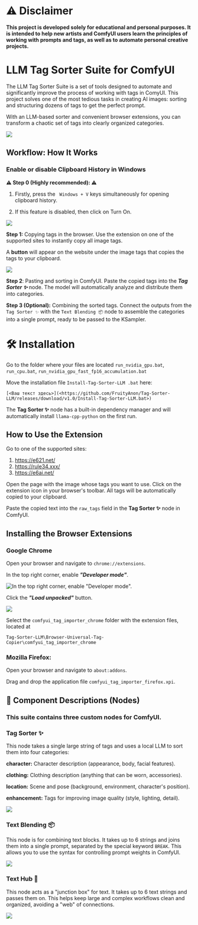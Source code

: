 # ⚠️ Disclaimer
**This project is developed solely for educational and personal purposes. It is intended to help new artists and ComfyUI users learn the principles of working with prompts and tags, as well as to automate personal creative projects.**

# LLM Tag Sorter Suite for ComfyUI
The LLM Tag Sorter Suite is a set of tools designed to automate and significantly improve the process of working with tags in ComyUI. This project solves one of the most tedious tasks in creating AI images: sorting and structuring dozens of tags to get the perfect prompt.

With an LLM-based sorter and convenient browser extensions, you can transform a chaotic set of tags into clearly organized categories.

![](images_rep/all_node.png)

## Workflow: How It Works

### **Enable or disable Clipboard History in Windows**

**⚠️ Step 0 (Highly recommended): ⚠️**

1. Firstly, press the ` Windows + V` keys simultaneously for opening clipboard history.

2. If this feature is disabled, then click on Turn On.

![](images_rep/enable-clipboard-history-W11.png)

**Step 1:** Copying tags in the browser. Use the extension on one of the supported sites to instantly copy all image tags. 

A **button** will appear on the website under the image tags that copies the tags to your clipboard.

![](images_rep/site_button.png)

**Step 2**: Pasting and sorting in ComfyUI. Paste the copied tags into the ***Tag Sorter ✨*** node. The model will automatically analyze and distribute them into categories.

**Step 3 (Optional):** Combining the sorted tags. Connect the outputs from the `Tag Sorter ✨` with the `Text Blending 📦` node to assemble the categories into a single prompt, ready to be passed to the KSampler.

# 🛠️ Installation
Go to the folder where your files are located `run_nvidia_gpu.bat`, `run_cpu.bat`, `run_nvidia_gpu_fast_fp16_accumulation.bat`

Move the installation file `Install-Tag-Sorter-LLM .bat` here:
```
[<Ваш текст здесь>](<https://github.com/FruityAnon/Tag-Sorter-LLM/releases/download/v1.0/Install-Tag-Sorter-LLM.bat>)
```

The **Tag Sorter ✨** node has a built-in dependency manager and will automatically install `llama-cpp-python` on the first run.

## How to Use the Extension
Go to one of the supported sites:

1. https://e621.net/
2. https://rule34.xxx/
3. https://e6ai.net/

Open the page with the image whose tags you want to use. Click on the extension icon in your browser's toolbar. All tags will be automatically copied to your clipboard.

Paste the copied text into the `raw_tags` field in the **Tag Sorter ✨** node in ComfyUI.

## Installing the Browser Extensions

### **Google Chrome**
Open your browser and navigate to `chrome://extensions`.

In the top right corner, enable ***"Developer mode"***.

![In the top right corner, enable ***"Developer mode"***.](images_rep/chorme_developer_mode.png)

Click the ***"Load unpacked"*** button.

![](images_rep/chrome_Load_Unpacked.png)

Select the `comfyui_tag_importer_chrome` folder with the extension files, located at 
```
Tag-Sorter-LLM\Browser-Universal-Tag-Copier\comfyui_tag_importer_chrome
```

### **Mozilla Firefox:**

Open your browser and navigate to `about:addons`.

Drag and drop the application file `comfyui_tag_importer_firefox.xpi`.

## 📖 Component Descriptions (Nodes)
### This suite contains three custom nodes for ComfyUI.

### Tag Sorter ✨

This node takes a single large string of tags and uses a local LLM to sort them into four categories:

**character:** Character description (appearance, body, facial features).

**clothing:** Clothing description (anything that can be worn, accessories).

**location:** Scene and pose (background, environment, character's position).

**enhancement:** Tags for improving image quality (style, lighting, detail).

![](images_rep/node_tagSorter.png)

### Text Blending 📦

This node is for combining text blocks. It takes up to 6 strings and joins them into a single prompt, separated by the special keyword `BREAK`. This allows you to use the syntax for controlling prompt weights in ComfyUI.

![](images_rep/node_textBlending.png)

### Text Hub 📝

This node acts as a "junction box" for text. It takes up to 6 text strings and passes them on. This helps keep large and complex workflows clean and organized, avoiding a "web" of connections.

![](images_rep/node_textHub.png)
